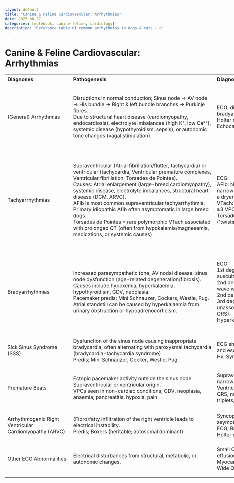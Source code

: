 ```yaml
---
layout: default
title: "Canine & Feline Cardiovascular: Arrhythmias"
date: 2025-08-27
categories: [notebook, canine-feline, cardiology]
description: "Reference table of common arrhythmias in dogs & cats — diagnostics, treatment, and key exam pearls."
---
```


<h1>Canine & Feline Cardiovascular: Arrhythmias</h1>

<div class='prose max-w-none'>
<table border="0" cellpadding="0" cellspacing="0" style="border-collapse:
 collapse;table-layout:fixed;width:1399pt" width="1867">
<col width="199"/>
<col span="3" width="463"/>
<col width="279"/>
<tr height="27">
<th align="left" class="xl67" height="27" width="199">Diagnoses</th>
<th align="left" class="xl67" width="463">Pathogenesis</th>
<th align="left" class="xl67" width="463">Diagnosis</th>
<th align="left" class="xl67" width="463">Treatment</th>
<th align="left" class="xl67" width="279">Prognosis</th>
</tr>
<tr height="213">
<td align="left" class="xl66" height="213" width="199">(General) Arrhythmias</td>
<td align="left" class="xl66" width="463">Disruptions in normal
  conduction; <font class="font6">Sinus node → AV node → His bundle → Right
  &amp; left bundle branches → Purkinje fibres.</font><font class="font5"><br/>
    Due to structural heart disease (cardiomyopathy, endocardiosis),
  electrolyte imbalances (high K⁺, low Ca²⁺), systemic disease (hypothyroidism,
  sepsis), or autonomic tone changes (vagal stimulation).</font></td>
<td align="left" class="xl66" width="463"><font class="font10">ECG;</font><font class="font5"> differentiates sinus vs. premature beats vs. bradyarrhythmias
  vs. tachyarrhythmias.<br/>
</font><font class="font10">Holter monitoring;</font><font class="font5">
  24-hr ECG (intermittent arrhythmias)</font><font class="font6"><br/>
</font><font class="font10">Echocardiography;</font><font class="font5">
  assess structural heart disease.</font></td>
<td align="left" class="xl66" width="463"><font class="font7">Bradyarrhythmias</font><font class="font5">: </font><font class="font6">Atropine</font><font class="font5">
  (vagolytic therapy), </font><font class="font6">pacemaker</font><font class="font5"> if severe.<br/>
    Main pacemaker indications: 3rd-degree AV block, 2nd-degree AV block type
  II, sick sinus syndrome, atrial standstill.<br/>
</font><font class="font7">Tachyarrhythmias</font><font class="font5">: </font><font class="font6">Beta-blockers</font><font class="font5"> (atenolol), </font><font class="font6">calcium channel blockers</font><font class="font5">
  (diltiazem), </font><font class="font6">antiarrhythmics</font><font class="font5"> (lidocaine, procainamide, amiodarone).</font></td>
<td align="left" class="xl66" width="279">Variable. Some benign
  (respiratory sinus arrhythmia), others indicate severe underlying disease
  (3rd-degree AV block, ventricular fibrillation).</td>
</tr>
<tr height="320">
<td align="left" class="xl65" height="320" width="199">Tachyarrhythmias</td>
<td align="left" class="xl65" width="463"><font class="font7">Supraventricular</font><font class="font5"> (Atrial fibrillation/flutter, tachycardia) or </font><font class="font7">ventricular</font><font class="font5"> (tachycardia,
  Ventricular premature complexes, Ventricular fibrillation, Torsades de
  Pointes).<br/>
    Causes: Atrial enlargement (large-breed cardiomyopathy), systemic disease,
  electrolyte imbalances, structural heart disease (DCM, ARVC).<br/>
</font><font class="font6">AFib is most common supraventricular
  tachyarrhythmia. </font><font class="font5">Primary idiopathic Afib often
  asymptomatic in large breed dogs.<br/>
    Torsades de Pointes = rare polymorphic VTach associated with prolonged QT
  (often from hypokalemia/magnesemia, medications, or systemic causes)</font></td>
<td align="left" class="xl65" width="463">ECG:<br/>
<font class="font7">AFib:</font><font class="font5"> </font><font class="font6">No P waves</font><font class="font5">, </font><font class="font6">irregularly irregular</font><font class="font5"> R-R intervals,
  narrow QRS. (Auscultation sounds chaotic - like shoes in a dryer.)<br/>
</font><font class="font7">VTach:</font><font class="font5"> Wide QRS, </font><font class="font6">dissociated P waves</font><font class="font5">. Sustained
  VTach; ≥3 VPCs for &gt;30 seconds.<br/>
</font><font class="font7">Torsades:</font><font class="font5"> prolonged
  QT interval + cyclic variation of QRS ('twisting' of QRS around isoelectric
  line).</font></td>
<td align="left" class="xl65" width="463"><font class="font7">Supraventricular
  tachyarrhythmias</font><font class="font5">: </font><font class="font6"><span> </span>Beta-blockers, calcium channel blockers</font><font class="font5">, digoxin (incr vagal tone), amiodarone (antiarrhythmic).
  <br/>
</font><font class="font7">Ventricular tachycardia and Ventricular
  premature complexes:</font><font class="font5"> </font><font class="font6">Lidocaine</font><font class="font5"> (antiarrhythmic), procainamide (antiarrhythmic), mexiletine
  (oral lidocaine analogue), beta-blockers.<br/>
</font><font class="font7">VFib/Torsades:</font><font class="font5"> </font><font class="font6">Electrical cardioversion</font><font class="font5">, IV
  magnesium sulphate.</font></td>
<td align="left" class="xl65" width="279"><font class="font7">AFib:</font><font class="font5"> Manageable but usually </font><font class="font6">secondary to
  heart disease.</font><font class="font5"><br/>
</font><font class="font7">VFib:</font><font class="font5"> </font><font class="font6">Fatal</font><font class="font5"> if untreated.<br/>
</font><font class="font7">Torsades</font><font class="font5">: Treatable
  if underlying cause (e.g. hypokalaemia) is corrected</font></td>
</tr>
<tr height="267">
<td align="left" class="xl66" height="267" width="199">Bradyarrhythmias</td>
<td align="left" class="xl66" width="463"><font class="font6">Increased
  parasympathetic tone, AV nodal disease, sinus node dysfunction</font><font class="font5"> (age-related degeneration/fibrosis).<br/>
    Causes include </font><font class="font6">hypoxemia, hyperkalaemia</font><font class="font5">, hypothyroidism, GDV, neoplasia.<br/>
    Pacemaker predis: </font><font class="font8">Mini Schnauzer, Cockers,
  Westie, Pug.<br/>
</font><font class="font5">Atrial standstill can be caused by hyperkalaemia
  from urinary obstruction or hypoadrenocorticism.</font></td>
<td align="left" class="xl66" width="463">ECG:<br/>
<font class="font10">1st degree AV block;</font><font class="font5"> </font><font class="font6">increased PQ interval</font><font class="font5"> (cannot
  auscultate) <br/>
</font><font class="font10">2nd degree Mobitz type 1;</font><font class="font5"> increasing PQ interval until </font><font class="font6">1 P
  wave with no QRS</font><font class="font5"><br/>
</font><font class="font10">2nd degree Mobitz type 2;</font><font class="font6"> randomly unconducted P wave</font><font class="font5"><br/>
</font><font class="font10">3rd degree (complete block);</font><font class="font5"> P waves </font><font class="font6">completely unassociated</font><font class="font5"> with QRS (P waves can be hidden within QRS).<br/>
    Hyperkalaemia-related atrial standstill shows no P waves.</font></td>
<td align="left" class="xl66" width="463"><font class="font7">Vagally-mediated</font><font class="font5"> blocks; </font><font class="font6">Atropine</font><font class="font5">.<br/>
</font><font class="font7">3rd-degree</font><font class="font5"> AV block,
  persistent </font><font class="font7">2nd-degree AV block type II</font><font class="font5"> (or sick sinus syndrome); </font><font class="font6">Pacemaker</font><font class="font5">.<br/>
    3rd degree AV block medical therapy; increase HR with </font><font class="font6">atropine</font><font class="font5"> or isoproterenol (limited
  success).</font></td>
<td align="left" class="xl66" width="279">Good if vagally
  mediated (resolves with atropine).<br/>
    Pacemaker improves prognosis for bradyarrhythmias.<br/>
    Poor without pacemaker for 3rd-degree AV block.</td>
</tr>
<tr height="107">
<td align="left" class="xl65" height="107" width="199">Sick Sinus Syndrome (SSS)</td>
<td align="left" class="xl65" width="463">Dysfunction of the
  sinus node causing <font class="font6">inappropriate bradycardia,</font><font class="font5"> often alternating with paroxysmal </font><font class="font6">tachycardia
  </font><font class="font5">(bradycardia-tachycardia syndrome)<br/>
    Predis; </font><font class="font8">Mini Schnauzer, Cocker, Westie, Pug.</font></td>
<td align="left" class="xl65" width="463">ECG showing a mix of <font class="font6">sinus arrest, </font><font class="font5">intermittent</font><font class="font6"> AV blocks, and escape beats</font><font class="font5"> (rescue
  heart from asystole).<br/>
    Hx; Syncope</font></td>
<td align="left" class="xl65" width="463">Definitive; Pacemaker
  for bradycardia.<br/>
    Antiarrhythmics for tachycardic episodes after pacemaker implanted.</td>
<td align="left" class="xl65" width="279">Good with pacemaker.</td>
</tr>
<tr height="133">
<td align="left" class="xl66" height="133" width="199">Premature Beats</td>
<td align="left" class="xl66" width="463">Ectopic pacemaker
  activity <font class="font6">outside the sinus node</font><font class="font5">.<br/>
    Supraventricular or ventricular origin.<br/>
    VPCs seen in non-cardiac conditions; GDV, neoplasia, anaemia, pancreatitis,
  hypoxia, pain.</font></td>
<td align="left" class="xl66" width="463"><font class="font7">Supraventricular
  premature complexes (SVPCs):</font><font class="font5"> </font><font class="font6">Tall narrow QRS</font><font class="font5">, abnormal P
  wave.<br/>
</font><font class="font7">Ventricular premature complexes (VPCs):</font><font class="font5"> </font><font class="font6">Wide, bizarre QRS, no associated P
  wave</font><font class="font5">. Can also be in couplets, triplets,
  quadruplets, run or ventricular tachycardia </font><font class="font6">(6+)</font><font class="font5">.</font></td>
<td align="left" class="xl66" width="463"><font class="font7">SVPCs:</font><font class="font5"> Usually </font><font class="font6">benign</font><font class="font5">, treat underlying cause if needed.<br/>
</font><font class="font7">VPCs:</font><font class="font5"> </font><font class="font6">Lidocaine or beta-blockers</font><font class="font5"> (sotalol)
  if frequent.</font></td>
<td align="left" class="xl66" width="279">SVPCs: Often
  incidental.<br/>
    VPCs: Concerning if frequent or associated with structural disease.</td>
</tr>
<tr height="107">
<td align="left" class="xl65" height="107" width="199">Arrhythmogenic Right Ventricular Cardiomyopathy (ARVC)</td>
<td align="left" class="xl65" width="463">(Fibro)<font class="font6">fatty infiltration</font><font class="font5"> of the </font><font class="font6">right ventricle</font><font class="font5"> leads to electrical
  instability.<br/>
    Predis; </font><font class="font8">Boxers</font><font class="font5">
  (heritable; autosomal dominant).</font></td>
<td align="left" class="xl65" width="463"><font class="font6">Syncope</font><font class="font5">, possible systolic dysfunction. Can be asymptomatic before
  sudden cardiac events.<br/>
    ECG; Right ventricular arrhythmias.<br/>
</font><font class="font6">Holter monitor</font><font class="font5"> for
  intermittent arrhythmias.</font></td>
<td align="left" class="xl65" width="463"><br/>
    No definitive cure.<br/>
    Antiarrhythmics: <font class="font6">Sotalol</font><font class="font5">,
  mexiletine (often combined with atenolol).</font></td>
<td align="left" class="xl65" width="279">High risk of <font class="font6">sudden death</font><font class="font5"> due to fatal
  arrhythmias.</font></td>
</tr>
<tr height="107">
<td align="left" class="xl66" height="107" width="199">Other ECG Abnormalities</td>
<td align="left" class="xl66" width="463">Electrical
  disturbances from structural, metabolic, or autonomic changes.</td>
<td align="left" class="xl66" width="463"><font class="font7">Small
  QRS complexes:</font><font class="font5"> </font><font class="font6">Pericardial
  effusion</font><font class="font5">, pleural effusion, fat,
  hypothyroidism.<br/>
</font><font class="font6">Myocardial hypoxia/ischemia;</font><font class="font7"> ST elevation or depression. </font><font class="font6"><br/>
</font><font class="font7">Wide QRS with a P wave; </font><font class="font6">Bundle branch block.</font></td>
<td class="xl66" width="463"> </td>
<td class="xl66" width="279"> </td>
</tr>
<?if supportMisalignedColumns?>
<tr height="0">
<td width="199"></td>
<td width="463"></td>
<td width="463"></td>
<td width="463"></td>
<td width="279"></td>
</tr>
<?endif?>
</table>
</div>
